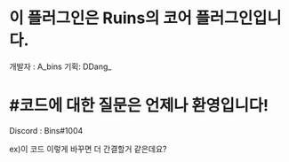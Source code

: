 # **이 플러그인은 Ruins의 코어 플러그인입니다.**
개발자 : A_bins 기획: DDang_

# **#코드에 대한 질문은 언제나 환영입니다!**
Discord : Bins#1004

ex)이 코드 이렇게 바꾸면 더 간결할거 같은데요?